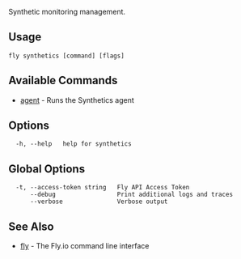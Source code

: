 Synthetic monitoring management.

## Usage
~~~
fly synthetics [command] [flags]
~~~

## Available Commands
* [agent](/docs/flyctl/synthetics-agent/)	 - Runs the Synthetics agent

## Options

~~~
  -h, --help   help for synthetics
~~~

## Global Options

~~~
  -t, --access-token string   Fly API Access Token
      --debug                 Print additional logs and traces
      --verbose               Verbose output
~~~

## See Also

* [fly](/docs/flyctl/help/)	 - The Fly.io command line interface

